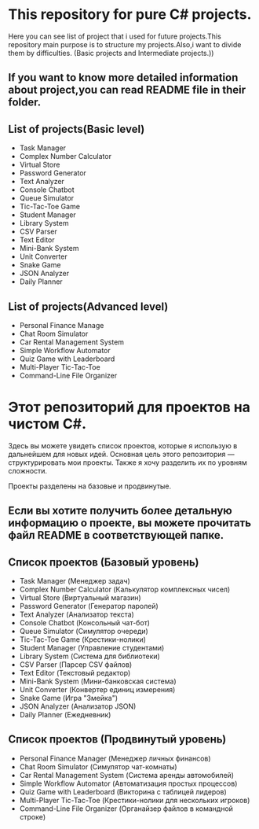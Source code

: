 # This repository for pure C# projects.

Here you can see list of project that i used for future projects.This repository main purpose is to structure my projects.Also,i want to divide them by difficulties. (Basic projects and Intermediate projects.))

## If you want to know more detailed information about project,you can read README file in their folder.


## List of projects(Basic level)
- Task Manager
- Complex Number Calculator
- Virtual Store
- Password Generator
- Text Analyzer
- Console Chatbot
- Queue Simulator
- Tic-Tac-Toe Game
- Student Manager
- Library System
- CSV Parser
- Text Editor
- Mini-Bank System
- Unit Converter
- Snake Game
- JSON Analyzer
- Daily Planner

## List of projects(Advanced level)
- Personal Finance Manage
- Chat Room Simulator
- Car Rental Management System
- Simple Workflow Automator
- Quiz Game with Leaderboard
- Multi-Player Tic-Tac-Toe
- Command-Line File Organizer


# Этот репозиторий для проектов на чистом C#.

Здесь вы можете увидеть список проектов, которые я использую в дальнейшем для новых идей. Основная цель этого репозитория — структурировать мои проекты. 
Также я хочу разделить их по уровням сложности.

Проекты разделены на базовые и продвинутые.

## Если вы хотите получить более детальную информацию о проекте, вы можете прочитать файл README в соответствующей папке.


## Список проектов (Базовый уровень)
- Task Manager (Менеджер задач)
- Complex Number Calculator (Калькулятор комплексных чисел)
- Virtual Store (Виртуальный магазин)
- Password Generator (Генератор паролей)
- Text Analyzer (Анализатор текста)
- Console Chatbot (Консольный чат-бот)
- Queue Simulator (Симулятор очереди)
- Tic-Tac-Toe Game (Крестики-нолики)
- Student Manager (Управление студентами)
- Library System (Система для библиотеки)
- CSV Parser (Парсер CSV файлов)
- Text Editor (Текстовый редактор)
- Mini-Bank System (Мини-банковская система)
- Unit Converter (Конвертер единиц измерения)
- Snake Game (Игра "Змейка")
- JSON Analyzer (Анализатор JSON)
- Daily Planner (Ежедневник)



## Список проектов (Продвинутый уровень)
- Personal Finance Manager (Менеджер личных финансов)
- Chat Room Simulator (Симулятор чат-комнаты)
- Car Rental Management System (Система аренды автомобилей)
- Simple Workflow Automator (Автоматизация простых процессов)
- Quiz Game with Leaderboard (Викторина с таблицей лидеров)
- Multi-Player Tic-Tac-Toe (Крестики-нолики для нескольких игроков)
- Command-Line File Organizer (Органайзер файлов в командной строке)
